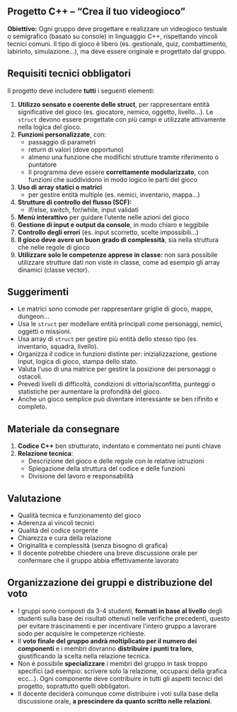 ## Progetto C++ – “Crea il tuo videogioco”
**Obiettivo:**
Ogni gruppo deve progettare e realizzare un videogioco testuale o semigrafico (basato su console) in linguaggio C++, rispettando vincoli tecnici comuni. Il tipo di gioco è libero (es. gestionale, quiz, combattimento, labirinto, simulazione...), ma deve essere originale e progettato dal gruppo.
## Requisiti tecnici obbligatori
Il progetto deve includere **tutti** i seguenti elementi:
1. **Utilizzo sensato e coerente delle struct**, per rappresentare entità significative del gioco (es. giocatore, nemico, oggetto, livello...). Le `struct` devono essere progettate con più campi e utilizzate attivamente nella logica del gioco.
2. **Funzioni personalizzate**, con:
   - passaggio di parametri
   - return di valori (dove opportuno)
   - almeno una funzione che modifichi strutture tramite riferimento o puntatore
   - Il programma deve essere **correttamente modularizzato**, con funzioni che suddividono in modo logico le parti del gioco
3. **Uso di array statici o matrici**
   - per gestire entità multiple (es. nemici, inventario, mappa...)
4. **Strutture di controllo del flusso (SCF):**
   - if/else, switch, for/while, input validati
5. **Menù interattivo** per guidare l’utente nelle azioni del gioco
6. **Gestione di input e output da console**, in modo chiaro e leggibile
7. **Controllo degli errori** (es. input scorretto, scelte impossibili...)
8. **Il gioco deve avere un buon grado di complessità**, sia nella struttura che nelle regole di gioco
9. **Utilizzare solo le competenze apprese in classe:** non sarà possibile utilizzare strutture dati non viste in classe, come ad esempio gli array dinamici (classe vector).
## Suggerimenti
- Le matrici sono comode per rappresentare griglie di gioco, mappe, dungeon...
- Usa le `struct` per modellare entità principali come personaggi, nemici, oggetti o missioni.
- Usa array di `struct` per gestire più entità dello stesso tipo (es. inventario, squadra, livello).
- Organizza il codice in funzioni distinte per: inizializzazione, gestione input, logica di gioco, stampa dello stato.
- Valuta l'uso di una matrice per gestire la posizione dei personaggi o ostacoli.
- Prevedi livelli di difficoltà, condizioni di vittoria/sconfitta, punteggi o statistiche per aumentare la profondità del gioco.
- Anche un gioco semplice può diventare interessante se ben rifinito e completo.
## Materiale da consegnare
1. **Codice C++** ben strutturato, indentato e commentato nei punti chiave
2. **Relazione tecnica**:
   - Descrizione del gioco e delle regole con le relative istruzioni
   - Spiegazione della struttura del codice e delle funzioni
   - Divisione del lavoro e responsabilità
## Valutazione
- Qualità tecnica e funzionamento del gioco
- Aderenza ai vincoli tecnici
- Qualità del codice sorgente
- Chiarezza e cura della relazione
- Originalità e complessità (senza bisogno di grafica)
- Il docente potrebbe chiedere una breve discussione orale per confermare che il gruppo abbia effettivamente lavorato
## Organizzazione dei gruppi e distribuzione del voto
- I gruppi sono composti da 3-4 studenti, **formati in base al livello** degli studenti sulla base dei risultati ottenuti nelle verifiche precedenti, questo per evitare trascinamenti e per incentivare l'intero gruppo a lavorare sodo per acquisire le competenze richieste.
- Il **voto finale del gruppo andrà moltiplicato per il numero dei componenti** e i membri dovranno **distribuire i punti tra loro**, giustificando la scelta nella relazione tecnica.
- Non è possibile **specializzare** i membri del gruppo in task troppo specifici (ad esempio: scrivere solo la relazione, occuparsi della grafica ecc...). Ogni componente deve contribuire in tutti gli aspetti tecnici del progetto, soprattutto quelli obbligatori.
- Il docente deciderà comunque come distribuire i voti sulla base della discussione orale, **a prescindere da quanto scritto nelle relazioni**.